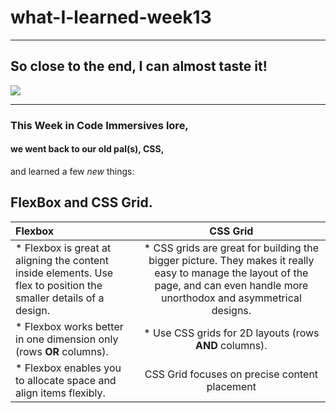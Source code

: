 # what-I-learned-week13
---
## So close to the end, I can almost taste it!
![](https://external-content.duckduckgo.com/iu/?u=https%3A%2F%2Fmedia.tenor.com%2Fimages%2F1fb9e71359e917a32d193c4607150f12%2Ftenor.gif&f=1&nofb=1)

--- 
### This Week in Code Immersives lore, 

#### we went back to  our old pal(s), **CSS**, 

and learned a few *new* things: 

**FlexBox** and **CSS Grid**.
---
|Flexbox    | CSS Grid     | 
| :------------- | :----------: |
|  * Flexbox is great at aligning the content inside elements. Use flex to position the smaller details of a design. | * CSS grids are great for building the bigger picture. They makes it really easy to manage the layout of the page, and can even handle more unorthodox and asymmetrical designs.   |
|* Flexbox works better in one dimension only (rows **OR** columns).  |* Use CSS grids for 2D layouts (rows **AND** columns). |
|* Flexbox enables you to allocate space and align items flexibly.   |CSS Grid focuses on precise content placement | || |